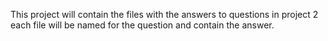 This project will contain the files with the answers to questions in project 2
each file will be named for the question and contain the answer.
